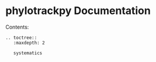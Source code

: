 # phylotrackpy Documentation

Contents:

```{eval-rst}
.. toctree::
   :maxdepth: 2

   systematics

```